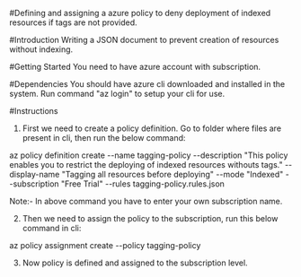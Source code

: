 #Defining and assigning a azure policy to deny deployment of indexed resources if tags are not provided.

#Introduction
Writing a JSON document to prevent creation of resources without indexing.

#Getting Started
You need to have azure account with subscription.

#Dependencies
You should have azure cli downloaded and installed in the system. Run command "az login" to setup your cli for use.

#Instructions

1. First we need to create a policy definition. Go to folder where files are present in cli, then run the below command:

az policy definition create --name tagging-policy --description "This policy enables you to restrict the deploying of indexed resources withouts tags." --display-name "Tagging all resources before deploying" --mode "Indexed" --subscription "Free Trial" --rules tagging-policy.rules.json

Note:- In above command you have to enter your own subscription name.

2. Then we need to assign the policy to the subscription, run this below command in cli:

az policy assignment create --policy tagging-policy

3. Now policy is defined and assigned to the subscription level.